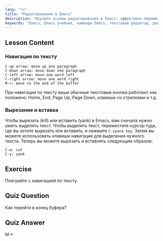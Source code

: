 ```yaml
---
lang: "ru"
title: "Редактирование в Emacs"
description: "Изучите основы редактирования в Emacs: эффективно перемещайтесь по тексту, вырезайте и вставляйте. Это руководство для начинающих поможет вам освоить основные команды Emacs для Linux."
keywords: "Emacs, Emacs учебник, команды Emacs, текстовый редактор, редактор Linux, навигация Emacs, Emacs для начинающих, руководство Emacs"
---
```


## Lesson Content

### Навигация по тексту

```
C-up arrow: move up one paragraph
C-down arrow: move down one paragraph
C-left arrow: move one word left
C-right arrow: move one word right
M->: move to the end of the buffer
```

При навигации по тексту ваши обычные текстовые кнопки работают как положено: Home, End, Page Up, Page Down, клавиши со стрелками и т.д.

### Вырезание и вставка

Чтобы вырезать (kill) или вставить (yank) в Emacs, вам сначала нужно уметь выделять текст. Чтобы выделить текст, переместите курсор туда, где вы хотите вырезать или вставить, и нажмите `C-space key`. Затем вы можете использовать клавиши навигации для выделения нужного текста. Теперь вы можете вырезать и вставлять следующим образом:

```
C-w: cut
C-y: yank
```

## Exercise

Поиграйте с навигацией по тексту.

## Quiz Question

Как перейти в конец буфера?

## Quiz Answer

M->

